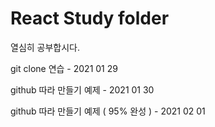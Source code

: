 # React Study folder 

열심히 공부합시다. 

git clone 연습  - 2021 01 29

github 따라 만들기 예제 - 2021 01 30 

github 따라 만들기 예제 ( 95% 완성 ) - 2021 02 01
